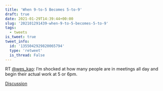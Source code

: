 ```yaml
---
title: 'When 9-to-5 Becomes 5-to-9'
draft: true
date: 2021-01-29T14:39:44+00:00
slug: '202101291439-when-9-to-5-becomes-5-to-9'
tags:
  - tweets
is_tweet: true
tweet_info:
  id: '1355042929820065794'
  type: 'retweet'
  is_thread: False
---
```




RT [@wes_kao](https://x.com/wes_kao): I’m shocked at how many people are in meetings all day and begin their actual work at 5 or 6pm.

[Discussion](https://x.com/sytelus/status/1355042929820065794)
